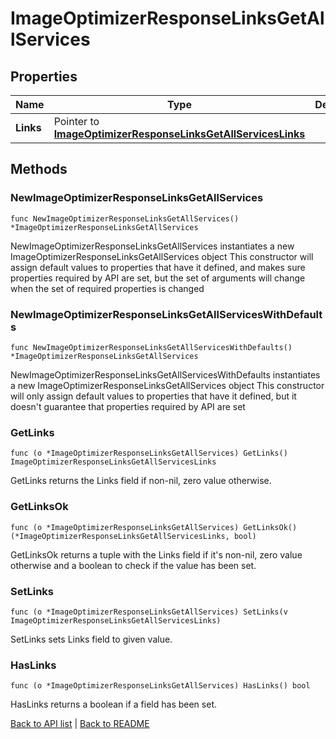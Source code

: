 # ImageOptimizerResponseLinksGetAllServices

## Properties

Name | Type | Description | Notes
------------ | ------------- | ------------- | -------------
**Links** | Pointer to [**ImageOptimizerResponseLinksGetAllServicesLinks**](ImageOptimizerResponseLinksGetAllServicesLinks.md) |  | [optional] 

## Methods

### NewImageOptimizerResponseLinksGetAllServices

`func NewImageOptimizerResponseLinksGetAllServices() *ImageOptimizerResponseLinksGetAllServices`

NewImageOptimizerResponseLinksGetAllServices instantiates a new ImageOptimizerResponseLinksGetAllServices object
This constructor will assign default values to properties that have it defined,
and makes sure properties required by API are set, but the set of arguments
will change when the set of required properties is changed

### NewImageOptimizerResponseLinksGetAllServicesWithDefaults

`func NewImageOptimizerResponseLinksGetAllServicesWithDefaults() *ImageOptimizerResponseLinksGetAllServices`

NewImageOptimizerResponseLinksGetAllServicesWithDefaults instantiates a new ImageOptimizerResponseLinksGetAllServices object
This constructor will only assign default values to properties that have it defined,
but it doesn't guarantee that properties required by API are set

### GetLinks

`func (o *ImageOptimizerResponseLinksGetAllServices) GetLinks() ImageOptimizerResponseLinksGetAllServicesLinks`

GetLinks returns the Links field if non-nil, zero value otherwise.

### GetLinksOk

`func (o *ImageOptimizerResponseLinksGetAllServices) GetLinksOk() (*ImageOptimizerResponseLinksGetAllServicesLinks, bool)`

GetLinksOk returns a tuple with the Links field if it's non-nil, zero value otherwise
and a boolean to check if the value has been set.

### SetLinks

`func (o *ImageOptimizerResponseLinksGetAllServices) SetLinks(v ImageOptimizerResponseLinksGetAllServicesLinks)`

SetLinks sets Links field to given value.

### HasLinks

`func (o *ImageOptimizerResponseLinksGetAllServices) HasLinks() bool`

HasLinks returns a boolean if a field has been set.


[Back to API list](../README.md#documentation-for-api-endpoints) | [Back to README](../README.md)


